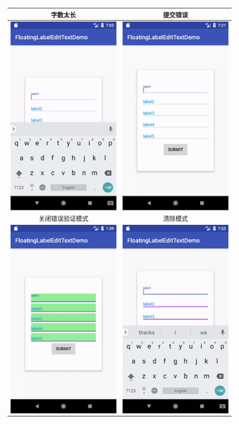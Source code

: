 |字数太长|提交错误|
|:---:|:---:|
|![](../art/long_text_demo.gif)|![](../art/submit_error_demo.gif)|
|关闭错误验证模式|清除模式|
|![](../art/disable_error_demo.gif)|![](../art/clear_mode_demo.gif)|